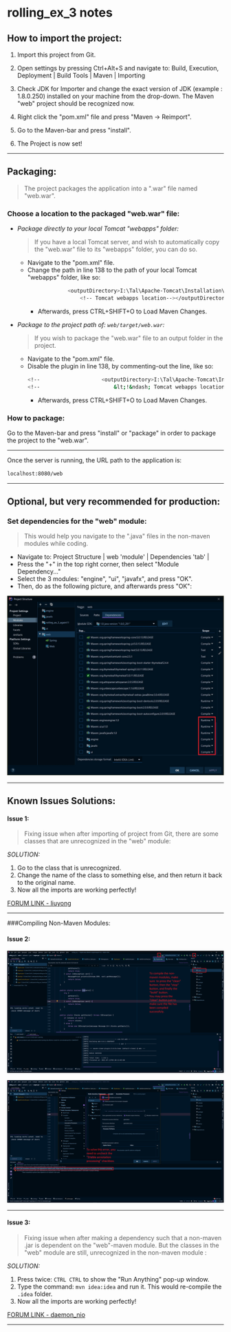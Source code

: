 # rolling_ex_3 notes

## How to import the project:

1. Import this project from Git.

2. Open settings by pressing Ctrl+Alt+S and navigate to:
     Build, Execution, Deployment | Build Tools | Maven | Importing

3. Check JDK for Importer and change the exact version of JDK (example : 1.8.0.250)
    installed on your machine from the drop-down.
    The Maven "web" project should be recognized now.
    
4. Right click the "pom.xml" file and press "Maven -> Reimport".

5. Go to the Maven-bar and press "install".

6. The Project is now set!
   
______________
## Packaging:
> The project packages the application into a ".war" file named "web.war".

### Choose a location to the packaged "web.war" file:

 - _Package directly to your local Tomcat "webapps" folder:_
   > If you have a local Tomcat server, and wish to automatically copy the "web.war" file to its "webapps" folder, you can do so.
     - Navigate to the "pom.xml" file.
     - Change the path in line 138 to the path of your local Tomcat "webapps" folder, like so:
       ```sh
                    <outputDirectory>I:\Tal\Apache-Tomcat\Installation\webapps
                        <!-- Tomcat webapps location--></outputDirectory>
       ```
       - Afterwards, press CTRL+SHIFT+O to Load Maven Changes.
    
 - _Package to the project path of: `web/target/web.war`:_
   > If you wish to package the "web.war" file to an output folder in the project.
      - Navigate to the "pom.xml" file.
      - Disable the plugin in line 138, by commenting-out the line, like so:
        ```sh
        <!--                    <outputDirectory>I:\Tal\Apache-Tomcat\Installation\webapps-->
        <!--                        &lt;!&ndash; Tomcat webapps location&ndash;&gt;</outputDirectory>-->
        ```
        - Afterwards, press CTRL+SHIFT+O to Load Maven Changes.
   
### How to package:

Go to the Maven-bar and press "install" or "package" in order to package the project to the "web.war".
    
______________

Once the server is running, the URL path to the application is:

```sh
localhost:8080/web
```
______________
## Optional, but very recommended for production:
### Set dependencies for the "web" module:
> This would help you navigate to the ".java" files in the non-maven modules while coding.

- Navigate to: Project Structure | web 'module' | Dependencies 'tab' |
- Press the "+" in the top right corner, then select "Module Dependency..."
- Select the 3 modules: "engine", "ui", "javafx", and press "OK".
- Then, do as the following picture, and afterwards press "OK":

![web dependencies](dependencies.jpg?raw=true "web dependencies")
______________
## Known Issues Solutions:

#### Issue 1:
> Fixing issue when after importing of project from Git, there are some
  classes that are unrecognized in the "web" module:

_SOLUTION:_

1. Go to the class that is unrecognized.
2. Change the name of the class to something else, and then return it back to
    the original name.
3. Now all the imports are working perfectly!

  [FORUM LINK - liuyong](https://stackoverflow.com/questions/34778279/intellij-cant-find-classes-in-same-package-when-compiling) 

______________
###Compiling Non-Maven Modules:

#### Issue 2:
![compile non-maven](compile-non-maven.png?raw=true "compile non-maven")

![annotation processing solution](annotation-processing-solution.png?raw=true "annotation processing solution")

  
______________
#### Issue 3:
> Fixing issue when after making a dependency such that a non-maven .jar is
  dependent on the "web"-maven module.
  But the classes in the "web" module are still, unrecognized in the non-maven
  module :

_SOLUTION:_

1. Press twice: `CTRL CTRL` to show the "Run Anything" pop-up window.
2. Type the command: `mvn idea:idea` and run it. This would re-compile the
   `.idea` folder.
3. Now all the imports are working perfectly!

  [FORUM LINK - daemon_nio](https://stackoverflow.com/questions/20137020/package-doesnt-exist-error-in-intellij/61716663#61716663) 

______________
